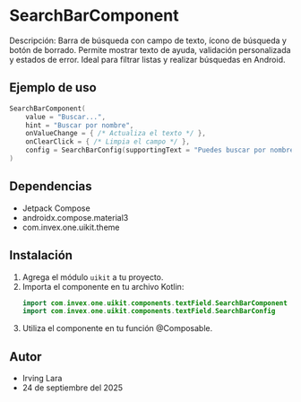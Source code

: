 # SearchBarComponent

Descripción: Barra de búsqueda con campo de texto, ícono de búsqueda y botón de borrado. Permite mostrar texto de ayuda, validación personalizada y estados de error. Ideal para filtrar listas y realizar búsquedas en Android.

## Ejemplo de uso
```kotlin
SearchBarComponent(
    value = "Buscar...",
    hint = "Buscar por nombre",
    onValueChange = { /* Actualiza el texto */ },
    onClearClick = { /* Limpia el campo */ },
    config = SearchBarConfig(supportingText = "Puedes buscar por nombre o número")
)
```

## Dependencias
- Jetpack Compose
- androidx.compose.material3
- com.invex.one.uikit.theme

## Instalación
1. Agrega el módulo `uikit` a tu proyecto.
2. Importa el componente en tu archivo Kotlin:
   ```kotlin
   import com.invex.one.uikit.components.textField.SearchBarComponent
   import com.invex.one.uikit.components.textField.SearchBarConfig
   ```
3. Utiliza el componente en tu función @Composable.

## Autor
- Irving Lara
- 24 de septiembre del 2025

